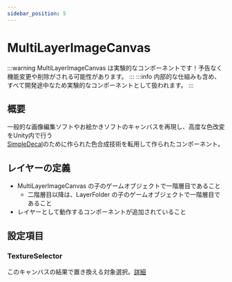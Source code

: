 ```yaml
---
sidebar_position: 5
---
```


# MultiLayerImageCanvas

:::warning
MultiLayerImageCanvas は実験的なコンポーネントです！予告なく機能変更や削除がされる可能性があります。
:::
:::info
内部的な仕組みも含め、すべて開発途中なため実験的なコンポーネントとして扱われます。
:::

## 概要

一般的な画像編集ソフトやお絵かきソフトのキャンバスを再現し、高度な色改変をUnity内で行う  
[SimpleDecal](/docs/Reference/SimpleDecal)のために作られた色合成技術を転用して作られたコンポーネント。

## レイヤーの定義

- MultiLayerImageCanvas の子のゲームオブジェクトで一階層目であること
  - 二階層目以降は、LayerFolder の子のゲームオブジェクトで一階層目であること
- レイヤーとして動作するコンポーネントが追加されていること

## 設定項目

### TextureSelector

このキャンバスの結果で置き換える対象選択。[詳細](../Common/TextureSelector.md)
